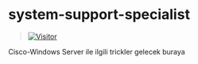 # system-support-specialist
> [![Visitor](https://visitor-badge.laobi.icu/badge?page_id=LuNiZz.siber-guvenlik-sss)](#)

Cisco-Windows Server ile ilgili trickler gelecek buraya
